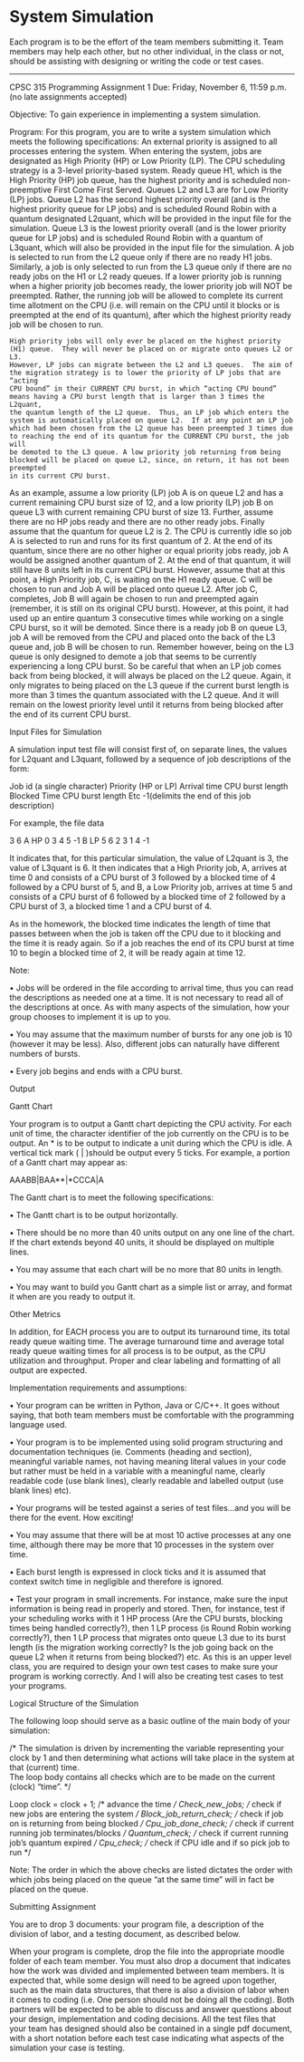 # System Simulation

Each program is to be the effort of the team members submitting it.  Team members may help each other, but no other individual, in the class or not, should be assisting with designing or writing the code or test cases.
*********************************************************************
CPSC 315
Programming Assignment 1
Due: Friday, November 6, 11:59 p.m. (no late assignments accepted)

Objective:  To gain experience in implementing a system simulation.

Program:  For this program, you are to write a system simulation which meets the following specifications:  An external priority is assigned to all processes entering the system.  When entering the system, jobs are designated as High Priority (HP) or Low Priority (LP).  The CPU scheduling strategy is a 3-level priority-based system.  Ready queue H1, which is the High Priority (HP) job queue, has the highest priority and is scheduled non-preemptive First Come First Served.  Queues L2 and L3 are for Low Priority (LP) jobs.  Queue L2 has the second highest priority overall (and is the highest priority queue for LP jobs) and is scheduled Round Robin with a quantum designated L2quant, which will be provided in the input file for the simulation.  Queue L3 is the lowest priority overall (and is the lower priority queue for LP jobs) and is scheduled Round Robin with a quantum of L3quant, which will also be provided in the input file for the simulation.  A job is selected to run from the L2 queue only if there are no ready H1 jobs.  Similarly, a job is only selected to run from the L3 queue only if there are no ready jobs on the H1 or L2 ready queues. If a lower priority job is running when a higher priority job becomes ready, the lower priority job will NOT be preempted.  Rather, the running job will be allowed to complete its current time allotment on the CPU (i.e. will remain on the CPU until it blocks or is preempted at the end of its quantum), after which the highest priority ready job will be chosen to run.

	High priority jobs will only ever be placed on the highest priority (H1) queue.  They will never be placed on or migrate onto queues L2 or L3. 
	However, LP jobs can migrate between the L2 and L3 queues.  The aim of the migration strategy is to lower the priority of LP jobs that are “acting 
	CPU bound” in their CURRENT CPU burst, in which “acting CPU bound” means having a CPU burst length that is larger than 3 times the L2quant, 
	the quantum length of the L2 queue.  Thus, an LP job which enters the system is automatically placed on queue L2.  If at any point an LP job 
	which had been chosen from the L2 queue has been preempted 3 times due to reaching the end of its quantum for the CURRENT CPU burst, the job will 
	be demoted to the L3 queue. A low priority job returning from being blocked will be placed on queue L2, since, on return, it has not been preempted 
	in its current CPU burst. 

As an example, assume a low priority (LP) job A is on queue L2 and has a current remaining CPU burst size of 12, and a low priority (LP) job B on queue L3 with current remaining CPU burst of size 13. Further, assume there are no HP jobs ready and there are no other ready jobs. Finally assume that the quantum for queue L2 is 2. The CPU is currently idle so job A is selected to run and runs for its first quantum of 2.  At the end of its quantum, since there are no other higher or equal priority jobs ready, job A would be assigned another quantum of 2. At the end of that quantum, it will still have 8 units left in its current CPU burst. However, assume that at this point, a High Priority job, C, is waiting on the H1 ready queue.  C will be chosen to run and Job A will be placed onto queue L2.  After job C, completes, Job B will again be chosen to run and preempted again (remember, it is still on its original CPU burst).  However, at this point, it had used up an entire quantum 3 consecutive times while working on a single CPU burst, so it will be demoted. Since there is a ready job B on queue L3, job A will be removed from the CPU and placed onto the back of the L3 queue and, job B will be chosen to run.  Remember however, being on the L3 queue is only designed to demote a job that seems to be currently experiencing a long CPU burst.  So be careful that when an LP job comes back from being blocked, it will always be placed on the L2 queue. Again, it only migrates to being placed on the L3 queue if the current burst length is more than 3 times the quantum associated with the L2 queue. And it will remain on the lowest priority level until it returns from being blocked after the end of its current CPU burst.


Input Files for Simulation

A simulation input test file will consist first of, on separate lines, the values for L2quant and L3quant, followed by a sequence of job descriptions of the form:

Job id (a single character)
Priority (HP or LP)
Arrival time
CPU burst length
Blocked Time
CPU burst length
Etc
-1(delimits the end of this job description)

For example, the file data

3
6
A
HP
0
3
4
5
-1
B
LP
5
6
2
3
1
4
-1

It indicates that, for this particular simulation, the value of L2quant is 3, the value of L3quant is 6. It then indicates that a High Priority job, A, arrives at time 0 and consists of a CPU burst of 3 followed by a blocked time of 4 followed by a CPU burst of 5, and B, a Low Priority job, arrives at time 5 and consists of a CPU burst of 6 followed by a blocked time of 2 followed by a CPU burst of 3, a blocked time 1 and a CPU burst of 4. 

As in the homework, the blocked time indicates the length of time that passes between when the job is taken off the CPU due to it blocking and the time it is ready again.  So if a job reaches the end of its CPU burst at time 10 to begin a blocked time of 2, it will be ready again at time 12.

Note:

•	Jobs will be ordered in the file according to arrival time, thus you can read the descriptions as needed one at a time.  It is not necessary to read all of the descriptions at once.  As with many aspects of the simulation, how your group chooses to implement it is up to you.

•	You may assume that the maximum number of bursts for any one job is 10 (however it may be less).  Also, different jobs can naturally have different numbers of bursts.

•	Every job begins and ends with a CPU burst.

Output

Gantt Chart 

Your program is to output a Gantt chart depicting the CPU activity.  For each unit of time, the character identifier of the job currently on the CPU is to be output.  An * is to be output to indicate a unit during which the CPU is idle.  A vertical tick mark ( | )should be output every 5 ticks.  For example, a portion of a Gantt chart may appear as:

AAABB|BAA**|*CCCA|A

The Gantt chart is to meet the following specifications:

•	The Gantt chart is to be output horizontally.

•	There should be no more than 40 units output on any one line of the chart.  If the chart extends beyond 40 units, it should be displayed on multiple lines.

•	You may assume that each chart will be no more that 80 units in length.

•	You may want to build you Gantt chart as a simple list or array, and format it when are you ready to output it.

Other Metrics

In addition, for EACH process you are to output its turnaround time, its total ready queue waiting time.  The average turnaround time and average total ready queue waiting times for all process is to be output, as the CPU utilization and throughput.  Proper and clear labeling and formatting of all output are expected.


Implementation requirements and assumptions:

•	Your program can be written in Python, Java or C/C++.  It goes without saying, that both team members must be comfortable with the programming language used.

•	Your program is to be implemented using solid program structuring and documentation techniques (ie. Comments (heading and section), meaningful variable names, not having meaning literal values in your code but rather must be held in a variable with a meaningful name, clearly readable code (use blank lines), clearly readable and labelled output (use blank lines) etc).

•	Your programs will be tested against a series of test files…and you will be there for the event.  How exciting!

•	You may assume that there will be at most 10 active processes at any one time, although there may be more that 10 processes in the system over time.

•	Each burst length is expressed in clock ticks and it is assumed that context switch time in negligible and therefore is ignored.

•	Test your program in small increments.  For instance, make sure the input information is being read in properly and stored. Then, for instance,  test if your scheduling works with it 1 HP process (Are the CPU bursts, blocking times being handled correctly?), then 1 LP process (is Round Robin working correctly?), then 1 LP process that migrates onto queue L3 due to its burst length (is the migration working correctly? Is the job going back on the queue L2 when it returns from being blocked?) etc.  As this is an upper level class, you are required to design your own test cases to make sure your program is working correctly. And I will also be creating test cases to test your programs.

Logical Structure of the Simulation

The following loop should serve as a basic outline of the main body of your simulation:

/* The simulation is driven by incrementing the variable representing your clock by 1 
    and then determining what actions will take place in the system at that (current)  time.          
    The loop body contains all checks which are to be made on the current (clock) “time”.
*/

Loop
	clock = clock + 1;		/* advance the time */
	Check_new_jobs;		/* check if new jobs are entering the system */
	Block_job_return_check;	/* check if job on is returning from being blocked */
	Cpu_job_done_check;		/* check if current running job terminates/blocks */
	Quantum_check;		/* check if current running job’s quantum expired */
	Cpu_check;			/* check if CPU idle and if so pick job to run */
	
Note:  The order in which the above checks are listed dictates the order with which jobs being placed on the queue “at the same time” will in fact be placed on the queue.


Submitting Assignment

You are to drop 3 documents: your program file, a description of the division of labor, and a testing document, as described below.

When your program is complete, drop the file into the appropriate moodle folder of each team member.  You must also drop a document that indicates how the work was divided and implemented between team members.  It is expected that, while some design will need to be agreed upon together, such as the main data structures, that there is also a division of labor when it comes to coding (i.e. One person should not be doing all the coding).  Both partners will be expected to be able to discuss and answer questions about your design, implementation and coding decisions. All the test files that your team has designed should also be contained in a single pdf document, with a short notation before each test case indicating what aspects of the simulation your case is testing.
